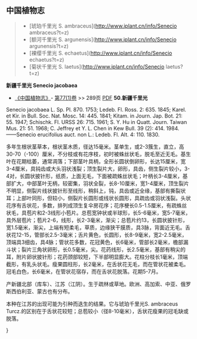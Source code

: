 

## 中国植物志

> * [琥珀千里光  S.  ambraceus](http://www.iplant.cn/info/Senecio ambraceus?t=z)
> * [额河千里光  S.  argunensis](http://www.iplant.cn/info/Senecio argunensis?t=z)
> * [裸缨千里光  S.  echaetus](http://www.iplant.cn/info/Senecio echaetus?t=z)
> * [菊状千里光  S.  laetus](http://www.iplant.cn/info/Senecio laetus?t=z)


**新疆千里光 Senecio jacobaea**

* [《中国植物志》](http://www.iplant.cn/frps)- [第77(1)卷](http://www.iplant.cn/frps/vol/77(1)) >> 289页 [PDF](http://www.iplant.cn/frps/pdf/77(1)/289.PDF)
**50.新疆千里光**

Senecio jacobaea L. Sp. Pl. 870. 1753; Ledeb. Fl. Ross. 2: 635. 1845; Karel. et Kir. in Bull. Soc. Nat. Mosc. 14: 445. 1841; Kitam. in Journ. Jap. Bot. 21: 55. 1947; Schischk. Fl. URSS 26: 715. 1961; S. Y. Hu in Quatt. Journ. Taiwan Mus. 21: 51. 1968; C. Jeffrey et Y. L. Chen in Kew Bull. 39 (2): 414. 1984. ——Senecio erucifolius auct. non L.: Ledeb. Fl. Alt. 4: 110. 1830.

多年生根状茎草本，根状茎木质，径达15毫米。茎单生，或2-3簇生，直立，高30-70（-100）厘米，不分枝或有花序枝，初时被蛛丝状毛，脱毛至近无毛。基生叶在花期枯萎，通常凋落；下部茎叶具柄，全形长圆状倒卵形，长达15厘米，宽3-4厘米，具钝齿或大头羽状浅裂；顶生裂片大，卵形，具齿，侧生裂片较小，3-4对，长圆状披针形，纸质，上面无毛，下面被疏蛛丝状毛；叶柄长3-4厘米，基部扩大，中部茎叶无柄，较密集，羽状全裂，长8-10厘米，宽1-4厘米，顶生裂片不明显，侧裂片线状披针形至线形，稍斜上，钝，具齿或近全缘，基部有撕裂状耳；上部叶同形，但较小，侧裂片长圆形或线状长圆形，具疏齿或羽状浅裂。头状花序有舌状花，多数，排列成顶生复伞房花序；花序梗长0.5-1.5厘米，有疏蛛丝状毛，具苞片和2-3线形小苞片。总苞宽钟状或半球形，长5-6毫米，宽5-7毫米，具外层苞片；苞片2-6，线形，长2-3毫米，渐尖；总苞片约13，长圆状披针形，宽1.5毫米，渐尖，上端有短柔毛，草质，边缘狭干膜质，具3脉，背面近无毛。舌状花12-15，管部长2.5-3毫米；舌片黄色，长圆形，长8-9毫米，宽2-2.5毫米，顶端具3细齿，具4脉；管状花多数，花冠黄色，长6毫米，管部长2毫米，檐部漏斗状；裂片三角状卵形，长0.5毫米，尖。花药线形，长2.5毫米，基部有稍尖的耳，附片卵状披针形；花药颈部较短，下半部明显膨大。花柱分枝长1毫米，顶端截形，有乳头状毛。瘦果圆柱形，长2毫米，在舌状花无毛，而在管状花被柔毛。冠毛白色，长6毫米，在管状花宿存，而在舌状花脱落。花期5-7月。

产新疆北部（库车）、江苏（江阴）。生于疏林或草地。欧洲、高加索、中亚、俄罗斯西伯利亚、蒙古也有分布。

本种在江苏的出现可能为引种而迭生的结果。它与琥珀千里光S. ambraceus Turcz.的区别在于舌状花较短；总苞较小（径8-10毫米），舌状花瘦果的冠毛缺或脱落。



}